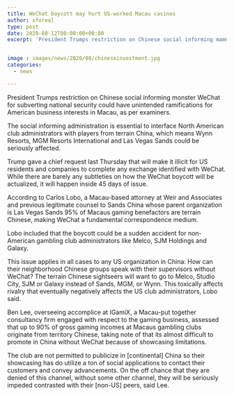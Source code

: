```yaml
---
title: WeChat boycott may hurt US-worked Macau casinos
author: xforeal 
type: post
date: 2020-08-12T00:00:00+00:00
excerpt: 'President Trumps restriction on Chinese social informing mammoth WeChat for sabotaging national security could have unintended ramifications for American business interests in Macau, as per analysts '


image : images/news/2020/08/chineseinvestment.jpg
categories:
  - news

---
```

President Trumps restriction on Chinese social informing monster WeChat for subverting national security could have unintended ramifications for American business interests in Macau, as per examiners. 

The social informing administration is essential to interface North American club administrators with players from terrain China, which means Wynn Resorts, MGM Resorts International and Las Vegas Sands could be seriously affected. 

Trump gave a chief request last Thursday that will make it illicit for US residents and companies to complete any exchange identified with WeChat. While there are barely any subtleties on how the WeChat boycott will be actualized, it will happen inside 45 days of issue. 

According to Carlos Lobo, a Macau-based attorney at Weir and Associates and previous legitimate counsel to Sands China whose parent organization is Las Vegas Sands 95&percnt; of Macaus gaming benefactors are terrain Chinese, making WeChat a fundamental correspondence medium. 

Lobo included that the boycott could be a sudden accident for non-American gambling club administrators like Melco, SJM Holdings and Galaxy. 

This issue applies in all cases to any US organization in China: How can their neighborhood Chinese groups speak with their supervisors without WeChat? The terrain Chinese sightseers will want to go to Melco, Studio City, SJM or Galaxy instead of Sands, MGM, or Wynn. This toxically affects rivalry that eventually negatively affects the US club administrators, Lobo said. 

Ben Lee, overseeing accomplice at IGamiX, a Macau-put together consultancy firm engaged with respect to the gaming business, assessed that up to 90&percnt; of gross gaming incomes at Macaus gambling clubs originate from territory Chinese, taking note of that its almost difficult to promote in China without WeChat because of showcasing limitations. 

The club are not permitted to publicize in [continental] China so their showcasing has do utilize a ton of social applications to contact their customers and convey advancements. On the off chance that they are denied of this channel, without some other channel, they will be seriously impeded contrasted with their [non-US] peers, said Lee.